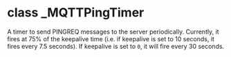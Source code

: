 # class \_MQTTPingTimer

A timer to send PINGREQ messages to the server periodically. Currently, it fires at 75% of the keepalive time \(i.e. if keepalive is set to 10 seconds, it fires every 7.5 seconds\). If keepalive is set to `0`, it will fire every 30 seconds.
